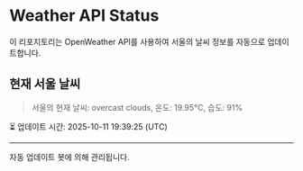 
# Weather API Status

이 리포지토리는 OpenWeather API를 사용하여 서울의 날씨 정보를 자동으로 업데이트합니다.

## 현재 서울 날씨
> 서울의 현재 날씨: overcast clouds, 온도: 19.95°C, 습도: 91%

⏳ 업데이트 시간: 2025-10-11 19:39:25 (UTC)

---
자동 업데이트 봇에 의해 관리됩니다.
